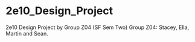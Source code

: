 # 2e10_Design_Project
2e10 Design Project by Group Z04 (SF Sem Two)
Group Z04: Stacey, Ella, Martin and Sean.
